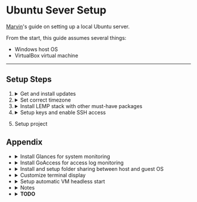 # Ubuntu Sever Setup

[Marvin](https://marvinisaac.com)'s guide on setting up a local Ubuntu server.

From the start, this guide assumes several things:

- Windows host OS
- VirtualBox virtual machine

- - - - -

## Setup Steps

1. <details><summary>Get and install updates</summary>

    ```
    sudo apt update
    sudo apt upgrade
    ```

    </details>

2. <details><summary>Set correct timezone</summary>

    ```
    sudo dpkg-configure tzdata
    # In case of `command not found` error
    #sudo dpkg-reconfigure tzdata
    ```

    </details>


3. <details><summary>Install LEMP stack with other must-have packages</summary>

    #### In the guest:

    1. Install LEMP stack:

        ```
        sudo apt install
            mariadb-server
            nginx
            php-fpm
        reboot
        ```
    
    2. Install other must-have packages:
        
        ```
        sudo apt install
            curl
            git
            php-cli
            php-mbstring
            php-mysql
            unzip
        ```

    3. Install `composer` globally:
    
        ```
        curl -sS https://getcomposer.org/installer
            -o composer-setup.php
        sudo php composer-setup.php
            --install-dir=/usr/local/bin
            --filename=composer
        rm composer-setup.php
        ```

    4. Install `nodejs` and `npm` globally:

        ```
        sudo apt install
            nodejs
            npm
        ```

    5. Install `gitmoji-cli`

        ```
        npm i -g gitmoji-cli
        ```

    6. Setup git user

        ```
        git config --global user.name "{{user name}}"
        git config --global user.email {{user email address}}
        ```

    </details>

4. <details><summary>Setup keys and enable SSH access</summary>

    #### In the guest:

    1. Generate a new 4096-bit SSH key pair:

        ```
        ssh-keygen
            -b 4096
            -t rsa
            -C "{{comment to identify the key (i.e. machine name)>"
        ```

    2. Copy the public key for external services like Github:

        ```
        cat ~/.ssh/{{public key file name}}
        ```

    3. Enable SSH access and copy private key:

        ```
        ssh-copy-id {{user (i.e. marvin)}}@{{host name (i.e. localhost)}}
        cat ~/.ssh/{{private key file name}}
        # Copy the output to clipboard
        ```

    #### In the host:

    1. Create private key file (i.e. `private`)

    2. Paste the private key contents

    3. Create `config` file:

        ```
        Host {{server name (i.e. my-localhost)}}
            HostName {{host name(i.e. localhost)}}
            User {{user (i.e. marvin)}}
            IdentityFile {{path to private key (i.e. C:\Users\Marvin\.ssh\private)}}
        ```

    4. Test if everything is working:

        ```
        ssh {{server name (i.e. my-localhost)}}
        ```

    </details>

5. Setup project

## Appendix

- <details><summary>Install Glances for system monitoring</summary>

    ```
    curl -L https://bit.ly/glances | /bin/bash
    ```
    
    - *To run in CLI mode:*

        ```
        glances
        ```
    
    - *To run in browser mode:*

        ```
        glances -w
        ```

    </details>

- <details><summary>Install GoAccess for access log monitoring</summary>

    ```
    sudo apt-get install goaccess
    ```
    
    - *To run in CLI mode:*

        ```
        goaccess <access log location (i.e. /var/log/nginx/access.log)>
            -c
        ```
    
    - *To run in browser mode:*

        ```
        goaccess <access log location (i.e. /var/log/nginx/access.log)
            -o <HTML file location (i.e. /var/www/html/goaccess/index.html)>
            --log-format=COMBINED
            --real-time-html
        ```

    </details>

- <details><summary>Install and setup folder sharing between host and guest OS</summary>

    ### In the host:

    1. Setup shared folder
        - VirtualBox Menu > "Machine" > "Shared Folders" > "Add New Shared Folder"
        - Check "Make Permanent" and "Auto-mount"
        - Add folder path(s) and name(s)

    ### In the guest:

    1. Insert installer
        - VirtualBox Menu > "Devices" > "Insert Guest Additions CD Image"

    2. Install in virtual machine
        ```
        sudo mount /dev/cdrom /mnt
        sudo apt-get install build-essential linux-headers-`uname -r`
        sudo /mnt/./VBoxLinuxAdditions.run
        sudo reboot
        ```

    3. Setup auto-mount
        ```
        sudo nano /etc/fstab
        # Insert line and save
        # {{shared folder name (i.e. shared)}}  {{mount point (i.e. /var/www/shared/)}}  vboxsf  defaults  0  0
        sudo nano /etc/modules
        # Insert line and save
        # vboxsf
        sudo reboot
        ```

    </details>

- <details><summary>Customize terminal display</summary>

    > Based on experience, changing the colors are *required*.
    > Default colors of shared folders are undreadable.

    ```
    sudo nano ~/.bashrc
    # To turn shared folders to white text on green background, add to end of file:
    # LS_COLORS="ow=97;42"
    # export LS_COLORS
    #
    # To show "{{time}} {{user}} {{current directory}} $ ", find PS1 value and change to:
    # PS1='\A \u \w \$ '
    ```

    </details>

- <details><summary>Setup automatic VM headless start</summary>

    ### In the host:

    1. Create a `.bat` file in the Startup folder
        ```
        cd "{{location of VirtualBox (i.e. C:\Program Files\VirtualBox)}}"
        .\vboxmanage startvm "{{VM name (i.e. Local Host)}}" --type headless
        # To prevent auto-close of command line, add
        # cmd \k
        ```

    </details>

- <details><summary>Notes</summary>

    1. Install optional packages with:

        ```
        sudo apt install {{package name}}
        ```

        - List of optional packages:
            
            - `php-pgsql` (PostgreSQL driver)
            - `php-sqlite3` (SQLite3 driver)

    </details>

- <details><summary><strong>TODO</strong></summary>

    - Research how to run services and custom commands at startup

    </details>